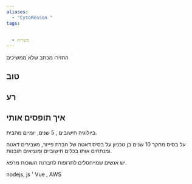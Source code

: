 ```yaml
---
aliases:
  - "CytoReason "
tags:
  
  
  - משרות
---
```


החזירו מכתב שלא ממשיכים 

טוב 
-----

רע
----

איך תופסים אותי 
-----------------------

ביולוגיה חישובים , 5 שנים, יומיים מהבית. 

על בסיס מחקר 10 שנים בן  טכניון 
על בסיס דאטה של חברת פייזר, מעבירים דאטה 
ומנתחים אותו בכלים חישוביים ומוציאים תובנות. 

יש אנשים שמייחסלים לתרופות לחברות חשוכות מרפא. 

nodejs, js ' Vue , AWS

